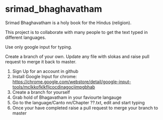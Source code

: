 # srimad_bhaghavatham
Srimad Bhaghavatham is a holy book for the Hindus (religion).

This project is to collaborate with many people to get the text typed in different languages.

Use only google input for typing.

Create a branch of your own. Update any file with slokas and raise pull request to merge it back to master.

1. Sign Up for an account in github
2. Install Google Input for chrome: https://chrome.google.com/webstore/detail/google-input-tools/mclkkofklkfljcocdinagocijmpgbhab
3. Create a branch for yourself 
4. Grab hold of Bhagavatham in your faviourte langauge
5. Go to the language/Canto nn/Chapter ??.txt, edit and start typing
6. Once your have completed raise a pull request to merge your branch to master
